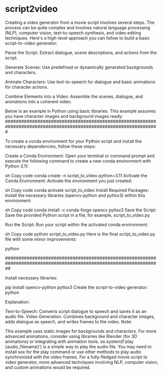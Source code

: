 # script2video


Creating a video generator from a movie script involves several steps. The process can be quite complex and involves natural language processing (NLP), computer vision, text-to-speech synthesis, and video editing techniques. Here's a high-level approach you can follow to build a basic script-to-video generator:

Parse the Script: Extract dialogue, scene descriptions, and actions from the script.

Generate Scenes: Use predefined or dynamically generated backgrounds and characters.

Animate Characters: Use text-to-speech for dialogue and basic animations for character actions.

Combine Elements into a Video: Assemble the scenes, dialogue, and animations into a coherent video.

Below is an example in Python using basic libraries. This example assumes you have character images and background images ready:
#################################################################################################################

To create a conda environment for your Python script and install the necessary dependencies, follow these steps:

Create a Conda Environment:
Open your terminal or command prompt and execute the following command to create a new conda environment with Python 3.11:

sh
Copy code
conda create -n script_to_video python=3.11
Activate the Conda Environment:
Activate the environment you just created:

sh
Copy code
conda activate script_to_video
Install Required Packages:
Install the necessary libraries (opencv-python and pyttsx3) within this environment:

sh
Copy code
conda install -c conda-forge opencv pyttsx3
Save the Script:
Save the provided Python script in a file, for example, script_to_video.py.

Run the Script:
Run your script within the activated conda environment:

sh
Copy code
python script_to_video.py
Here is the final script_to_video.py file with some minor improvements:

python


##################################################################################################################

Install necessary libraries:

pip install opencv-python pyttsx3
Create the script-to-video generator:
python

Explanation:

Text-to-Speech: Converts script dialogue to speech and saves it as an audio file.
Video Generation: Combines background and character images, adds dialogue as speech, and writes frames to the video.
Note:

This example uses static images for backgrounds and characters. For more advanced animations, consider using libraries like Blender (for 3D animations) or integrating with animation tools.
os.system(f'play {audio_filename}') is a simple way to play the audio file. You may need to install sox for the play command or use other methods to play audio synchronized with the video frames.
For a fully-fledged movie script to video generator, more advanced techniques involving NLP, computer vision, and custom animations would be required.









